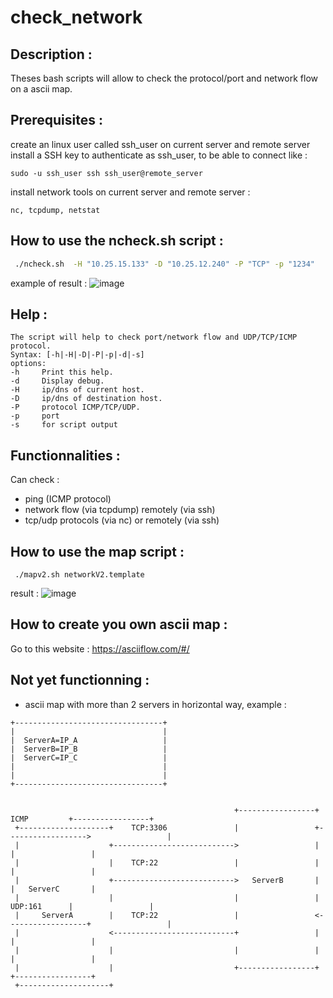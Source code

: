 # check_network

## Description :
Theses bash scripts will allow to check the protocol/port and network flow on a ascii map.

## Prerequisites :
create an linux user called ssh_user on current server and remote server
install a SSH key to authenticate as ssh_user, to be able to connect like :
````
sudo -u ssh_user ssh ssh_user@remote_server 
````
install network tools on current server and remote server :
````
nc, tcpdump, netstat
````

## How to use the ncheck.sh script : 
````bash
 ./ncheck.sh  -H "10.25.15.133" -D "10.25.12.240" -P "TCP" -p "1234"
````
example of result : 
![image](https://github.com/alexvea/check_network/assets/35368807/fc267b12-e15f-48b2-abea-74e6f4fd6c85)




## Help :
````
The script will help to check port/network flow and UDP/TCP/ICMP protocol.
Syntax: [-h|-H|-D|-P|-p|-d|-s]
options:
-h     Print this help.
-d     Display debug.
-H     ip/dns of current host.
-D     ip/dns of destination host.
-P     protocol ICMP/TCP/UDP.
-p     port
-s     for script output
````
## Functionnalities :

Can check :
- ping (ICMP protocol)
- network flow (via tcpdump) remotely (via ssh)
- tcp/udp protocols (via nc) or remotely (via ssh)


## How to use the map script :
````
 ./mapv2.sh networkV2.template 
````
result :
![image](https://github.com/alexvea/check_network/assets/35368807/fbbc4b04-7433-4129-8c1b-ba2ba83ec5d1)


## How to create you own ascii map : 

Go to this website : https://asciiflow.com/#/

## Not yet functionning : 

- ascii map with more than 2 servers in horizontal way, example :

````
+---------------------------------+                                                                       
|                                 |                                                                       
|  ServerA=IP_A                   |                                                                       
|  ServerB=IP_B                   |                                                                       
|  ServerC=IP_C                   |                                                                       
|                                 |                                                                       
|                                 |                                                                       
+---------------------------------+                                                                       
                                                                                                          
                                                                                                        
                                                  +-----------------+     ICMP         +-----------------+
 +--------------------+    TCP:3306               |                 +------------------>                 |
 |                    +--------------------------->                 |                  |                 |
 |                    |    TCP:22                 |                 |                  |                 |
 |                    +--------------------------->   ServerB       |                  |   ServerC       |
 |                    |                           |                 |     UDP:161      |                 |
 |     ServerA        |    TCP:22                 |                 <------------------+                 |
 |                    <---------------------------+                 |                  |                 |
 |                    |                           |                 |                  |                 |
 |                    |                           +-----------------+                  +-----------------+
 +--------------------+                                                                                   
  ````










